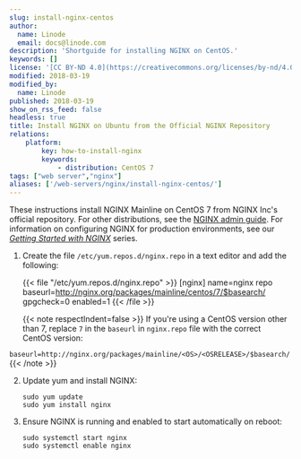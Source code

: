 ```yaml
---
slug: install-nginx-centos
author:
  name: Linode
  email: docs@linode.com
description: 'Shortguide for installing NGINX on CentOS.'
keywords: []
license: '[CC BY-ND 4.0](https://creativecommons.org/licenses/by-nd/4.0)'
modified: 2018-03-19
modified_by:
  name: Linode
published: 2018-03-19
show_on_rss_feed: false
headless: true
title: Install NGINX on Ubuntu from the Official NGINX Repository
relations:
    platform:
        key: how-to-install-nginx
        keywords:
            - distribution: CentOS 7
tags: ["web server","nginx"]
aliases: ['/web-servers/nginx/install-nginx-centos/']
---
```


These instructions install NGINX Mainline on CentOS 7 from NGINX Inc's official repository. For other distributions, see the [NGINX admin guide](https://docs.nginx.com/nginx/admin-guide/installing-nginx/installing-nginx-open-source/#installing-a-prebuilt-package). For information on configuring NGINX for production environments, see our *[Getting Started with NGINX](/docs/guides/getting-started-with-nginx-part-1-installation-and-basic-setup/)* series.

1.  Create the file `/etc/yum.repos.d/nginx.repo` in a text editor and add the following:

    {{< file "/etc/yum.repos.d/nginx.repo" >}}
[nginx]
name=nginx repo
baseurl=http://nginx.org/packages/mainline/centos/7/$basearch/
gpgcheck=0
enabled=1
{{< /file >}}

    {{< note respectIndent=false >}}
If you're using a CentOS version other than 7, replace `7` in the `baseurl` in `nginx.repo` file with the correct CentOS version:

`baseurl=http://nginx.org/packages/mainline/<OS>/<OSRELEASE>/$basearch/`
{{< /note >}}

2.  Update yum and install NGINX:

        sudo yum update
        sudo yum install nginx

3.  Ensure NGINX is running and enabled to start automatically on reboot:

        sudo systemctl start nginx
        sudo systemctl enable nginx
